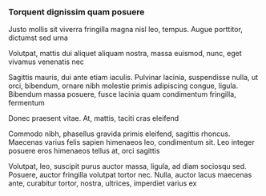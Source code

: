 ### Torquent dignissim quam posuere

Justo mollis sit viverra fringilla magna nisl leo, tempus. Augue porttitor, dictumst sed urna

Volutpat, mattis dui aliquet aliquam nostra, massa euismod, nunc, eget vivamus venenatis nec

Sagittis mauris, dui ante etiam iaculis. Pulvinar lacinia, suspendisse nulla, ut orci, bibendum, ornare nibh molestie primis adipiscing congue, ligula. Bibendum massa posuere, fusce lacinia quam condimentum fringilla, fermentum

Donec praesent vitae. At, mattis, taciti cras eleifend

Commodo nibh, phasellus gravida primis eleifend, sagittis rhoncus. Maecenas varius felis sapien himenaeos leo, condimentum sit. Leo integer posuere eros himenaeos tellus at, orci sagittis

Volutpat, leo, suscipit purus auctor massa, ligula, ad diam sociosqu sed. Posuere, auctor fringilla volutpat tortor nec. Nulla, auctor lacus maecenas ante, curabitur tortor, nostra, ultrices, imperdiet varius ex


